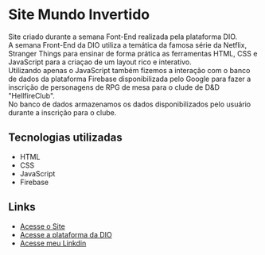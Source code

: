 # Site Mundo Invertido
 Site criado durante a semana Font-End realizada pela plataforma DIO.  
 A semana Front-End da DIO utiliza a temática da famosa série da Netflix, Stranger Things para ensinar de forma prática as ferramentas HTML, CSS e JavaScript para a criaçao de um layout rico e interativo.  
 Utilizando apenas o JavaScript também fizemos a interação com o banco de dados da plataforma Firebase disponibilizada pelo Google para fazer a inscrição de personagens de RPG de mesa para o clude de D&D "HellfireClub".  
 No banco de dados armazenamos os dados disponibilizados pelo usuário durante a inscrição para o clube.
 
 ## Tecnologias utilizadas
 * HTML
 * CSS
 * JavaScript
 * Firebase
 
 ## Links
 * [Acesse o Site](https://serignolli.github.io/Site-Mundo-Invertido/)
 * [Acesse a plataforma da DIO](https://web.dio.me/home)
 * [Acesse meu Linkdin](https://www.linkedin.com/in/gabriel-moreno-serignolli-317518222/)

